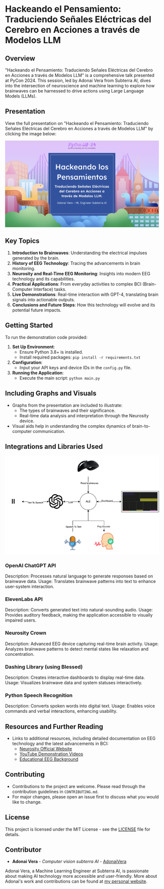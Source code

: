 # Hackeando el Pensamiento: Traduciendo Señales Eléctricas del Cerebro en Acciones a través de Modelos LLM

## Overview
"Hackeando el Pensamiento: Traduciendo Señales Eléctricas del Cerebro en Acciones a través de Modelos LLM" is a comprehensive talk presented at PyCon 2024. This session, led by Adonai Vera from Subterra AI, dives into the intersection of neuroscience and machine learning to explore how brainwaves can be harnessed to drive actions using Large Language Models (LLMs).

## Presentation
View the full presentation on "Hackeando el Pensamiento: Traduciendo Señales Eléctricas del Cerebro en Acciones a través de Modelos LLM" by clicking the image below:

[![Presentation](img/slides.png)](https://docs.google.com/presentation/d/1_UJynRo6iGV3Q9EzzQSANHvY9RozhnFm/edit?usp=sharing&ouid=113242425959069058787&rtpof=true&sd=true "Click to view the Presentation")

## Key Topics
1. **Introduction to Brainwaves**: Understanding the electrical impulses generated by the brain.
2. **History of EEG Technology**: Tracing the advancements in brain monitoring.
3. **Neurosity and Real-Time EEG Monitoring**: Insights into modern EEG technology and its capabilities.
4. **Practical Applications**: From everyday activities to complex BCI (Brain-Computer Interface) tasks.
5. **Live Demonstrations**: Real-time interaction with GPT-4, translating brain signals into actionable outputs.
6. **Conclusions and Future Steps**: How this technology will evolve and its potential future impacts.

## Getting Started
To run the demonstration code provided:
1. **Set Up Environment**:
   - Ensure Python 3.8+ is installed.
   - Install required packages: `pip install -r requirements.txt`
2. **Configuration**:
   - Input your API keys and device IDs in the `config.py` file.
3. **Running the Application**:
   - Execute the main script: `python main.py`

## Including Graphs and Visuals
- Graphs from the presentation are included to illustrate:
  - The types of brainwaves and their significance.
  - Real-time data analysis and interpretation through the Neurosity device.
- Visual aids help in understanding the complex dynamics of brain-to-computer communication.

## Integrations and Libraries Used

![Flow](img/pycrown.png "Flow APP")

### OpenAI ChatGPT API
Description: Processes natural language to generate responses based on brainwave data.
Usage: Translates brainwave patterns into text to enhance user-system interaction.

### ElevenLabs API
Description: Converts generated text into natural-sounding audio.
Usage: Provides auditory feedback, making the application accessible to visually impaired users.

### Neurosity Crown
Description: Advanced EEG device capturing real-time brain activity.
Usage: Analyzes brainwave patterns to detect mental states like relaxation and concentration.

### Dashing Library (using Blessed)
Description: Creates interactive dashboards to display real-time data.
Usage: Visualizes brainwave data and system statuses interactively.

### Python Speech Recognition
Description: Converts spoken words into digital text.
Usage: Enables voice commands and verbal interactions, enhancing usability.

## Resources and Further Reading
- Links to additional resources, including detailed documentation on EEG technology and the latest advancements in BCI:
  - [Neurosity Official Website](https://www.neurosity.co)
  - [YouTube Demonstration Videos](http://www.youtube.com/watch?v=vDlZyyUtvsA)
  - [Educational EEG Background](https://www.ncbi.nlm.nih.gov)

## Contributing
- Contributions to the project are welcome. Please read through the contribution guidelines in `CONTRIBUTING.md`.
- For major changes, please open an issue first to discuss what you would like to change.

## License
This project is licensed under the MIT License - see the [LICENSE](LICENSE.md) file for details.

## Contributor
* **Adonai Vera** - *Computer vision subterra AI* - [AdonaiVera](https://github.com/AdonaiVera)

Adonai Vera, a Machine Learning Engineer at Subterra AI, is passionate about making AI technology more accessible and user-friendly. More about Adonai's work and contributions can be found at [my personal website](http://www.adonaivera.com).
